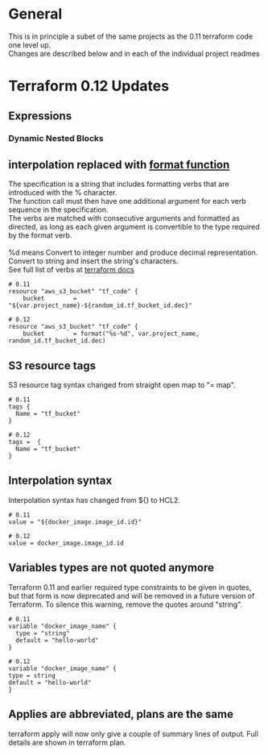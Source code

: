 # General
This is in principle a subet of the same projects as the 0.11 terraform code one level up.<br>
Changes are described below and in each of the individual project readmes
# Terraform 0.12 Updates
## Expressions
### Dynamic Nested Blocks

## interpolation replaced with [format function](https://www.terraform.io/docs/configuration/functions/format.html)
The specification is a string that includes formatting verbs that are introduced with the % character. <br>
The function call must then have one additional argument for each verb sequence in the specification.<br>
The verbs are matched with consecutive arguments and formatted as directed, as long as each given argument is convertible to the type required by the format verb.<br>
<br>
%d means Convert to integer number and produce decimal representation.<br>
Convert to string and insert the string's characters.<br>
See full list of verbs at [terraform docs](https://www.terraform.io/docs/configuration/functions/format.html)

    # 0.11
    resource "aws_s3_bucket" "tf_code" {
        bucket        = "${var.project_name}-${random_id.tf_bucket_id.dec}"

    # 0.12
    resource "aws_s3_bucket" "tf_code" {
        bucket        = format("%s-%d", var.project_name, random_id.tf_bucket_id.dec)
        
## S3 resource tags
S3 resource tag syntax changed from straight open map to "= map".
    
    # 0.11
    tags {
      Name = "tf_bucket"
    }
    
    # 0.12
    tags =  {
      Name = "tf_bucket"
    }
    
## Interpolation syntax
Interpolation syntax has changed from ${} to HCL2.
    
    # 0.11
    value = "${docker_image.image_id.id}"

    # 0.12
    value = docker_image.image_id.id
    
## Variables types are not quoted anymore
Terraform 0.11 and earlier required type constraints to be given in quotes,
but that form is now deprecated and will be removed in a future version of
Terraform. To silence this warning, remove the quotes around "string".
    
    # 0.11
    variable "docker_image_name" {
      type = "string"
      default = "hello-world"
    }
    
    # 0.12
    variable "docker_image_name" {
    type = string
    default = "hello-world"
    }
## Applies are abbreviated, plans are the same
terraform apply will now only give a couple of summary lines of output. Full details are shown in terraform plan.

